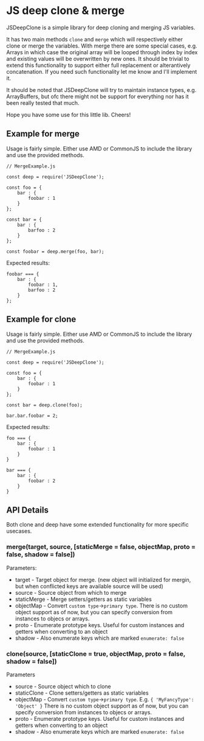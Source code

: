 JS deep clone & merge
=====================

JSDeepClone is a simple library for deep cloning and merging JS variables. 

It has two main methods `clone` and `merge` which will respectively either clone or merge the variables.
With merge there are some special cases, e.g. Arrays in which case the original array will be looped through index by index
and existing values will be overwritten by new ones. It should be trivial to extend this functionality to support
either full replacement or alterantively concatenation. If you need such functionality let me know and I'll implement it.

It should be noted that JSDeepClone will try to maintain instance types, e.g. ArrayBuffers, but ofc there might not be
support for everything nor has it been really tested that much.

Hope you have some use for this little lib. Cheers!



Example for merge
-----------------

Usage is fairly simple. Either use AMD or CommonJS to include the library and use the provided methods.

```
// MergeExample.js

const deep = require('JSDeepClone');

const foo = {
    bar : {
        foobar : 1
    }
};

const bar = {
    bar : {
        barfoo : 2
    }
};

const foobar = deep.merge(foo, bar);

```

Expected results:

```
foobar === {
    bar : {
        foobar : 1,
        barfoo : 2
    }
};

```


Example for clone 
-----------------

Usage is fairly simple. Either use AMD or CommonJS to include the library and use the provided methods.

```
// MergeExample.js

const deep = require('JSDeepClone');

const foo = {
    bar : {
        foobar : 1
    }
};

const bar = deep.clone(foo);

bar.bar.foobar = 2;

```

Expected results:

```
foo === {
    bar : {
        foobar : 1
    }
}

bar === {
    bar : {
        foobar : 2
    }
}
```


API Details
-----------

Both clone and deep have some extended functionality for more specific usecases.

### merge(target, source, [staticMerge = false, objectMap, proto = false, shadow = false])

Parameters:

* target - Target object for merge. (new object will initialized for mergin, but when conflicted keys are available source will be used)
* source - Source object from which to merge
* staticMerge - Merge setters/getters as static variables
* objectMap - Convert `custom type`->`primary type`. There is no custom object support as of now, but you can specify conversion from instances to objecs or arrays.
* proto - Enumerate prototype keys. Useful for custom instances and getters when converting to an object
* shadow - Also enumerate keys which are marked `enumerate: false`

### clone(source, [staticClone = true, objectMap, proto = false, shadow = false])

Parameters

* source - Source object which to clone
* staticClone - Clone setters/getters as static variables
* objectMap - Convert `custom type`->`primary type`. E.g. `{ 'MyFancyType': 'Object' }` There is no custom object support as of now, but you can specify conversion from instances to objecs or arrays.
* proto - Enumerate prototype keys. Useful for custom instances and getters when converting to an object
* shadow - Also enumerate keys which are marked `enumerate: false`
